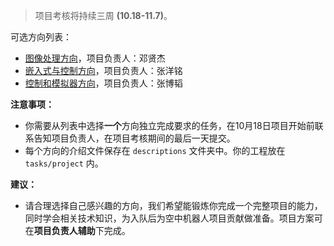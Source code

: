 > 项目考核将持续三周 **(10.18-11.7)**。

可选方向列表：

- [图像处理方向](descriptions/Image_processing.md)，项目负责人：邓贤杰
- [嵌入式与控制方向](descriptions/Embedded.md)，项目负责人：张洋铭
- [控制和模拟器方向](descriptions/Control.md)，项目负责人：张博韬

**注意事项：**

- 你需要从列表中选择**一个**方向独立完成要求的任务，在10月18日项目开始前联系告知项目负责人，在项目考核期间的最后一天提交。  
- 每个方向的介绍文件保存在 `descriptions` 文件夹中。你的工程放在 `tasks/project` 内。

**建议：**

- 请合理选择自己感兴趣的方向，我们希望能锻炼你完成一个完整项目的能力，同时学会相关技术知识，为入队后为空中机器人项目贡献做准备。项目方案可在**项目负责人辅助**下完成。
